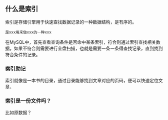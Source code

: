 ## 什么是索引

索引是存储引擎用于快速查找数据记录的一种数据结构，是有序的。

    是xxx用来做xxx的一种xxx

在MySQL中，首先查看查询条件是否命中某条索引，符合则通过索引查找相关数据，如果不符合则需要进行全盘扫描，也就是需要一条一条得查找记录，直到找到符合条件的记录。

### 索引助记

索引就像是一本书的目录，通过目录能够找到文章对应的页码，便可以快速定位文章、


### 索引是一份文件吗？

比如原数据？